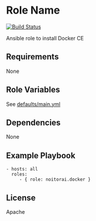 Role Name
=========

[![Build Status](https://travis-ci.org/noitorai/ansible-role-docker.svg?branch=master)](https://travis-ci.org/noitorai/ansible-role-docker)

Ansible role to install Docker CE

Requirements
------------

None

Role Variables
--------------

See [defaults/main.yml](defaults/main.yml)

Dependencies
------------

None

Example Playbook
----------------

```
- hosts: all
  roles:
     - { role: noitorai.docker }
```

License
-------

Apache
